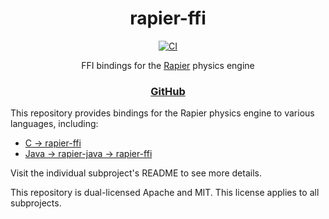 <div align="center">

# rapier-ffi
[![CI](https://img.shields.io/github/actions/workflow/status/aecsocket/rapier-ffi/build.yml)](https://github.com/aecsocket/rapier-ffi/actions/workflows/build.yml)

FFI bindings for the [Rapier](https://github.com/dimforge/rapier/) physics engine

### [GitHub](https://github.com/aecsocket/rapier-ffi)

</div>

This repository provides bindings for the Rapier physics engine to various languages, including:
- [C -> rapier-ffi](rapier-ffi/)
- [Java -> rapier-java -> rapier-ffi](rapier-java/)

Visit the individual subproject's README to see more details.

This repository is dual-licensed Apache and MIT. This license applies to all subprojects.
